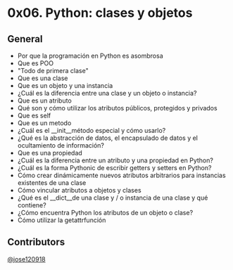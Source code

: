 # 0x06. Python: clases y objetos

## General

* Por que la programación en Python es asombrosa
* Que es POO
* "Todo de primera clase"
* Que es una clase
* Que es un objeto y una instancia
* ¿Cuál es la diferencia entre una clase y un objeto o instancia?
* Que es un atributo
* Qué son y cómo utilizar los atributos públicos, protegidos y privados
* Que es self
* Que es un metodo
* ¿Cuál es el __init__método especial y cómo usarlo?
* ¿Qué es la abstracción de datos, el encapsulado de datos y el ocultamiento de información?
* Que es una propiedad
* ¿Cuál es la diferencia entre un atributo y una propiedad en Python?
* ¿Cuál es la forma Pythonic de escribir getters y setters en Python?
* Cómo crear dinámicamente nuevos atributos arbitrarios para instancias existentes de una clase
* Cómo vincular atributos a objetos y clases
* ¿Qué es el __dict__de una clase y / o instancia de una clase y qué contiene?
* ¿Cómo encuentra Python los atributos de un objeto o clase?
* Cómo utilizar la getattrfunción


## Contributors
[@jose120918](https://github.com/jose120918)
